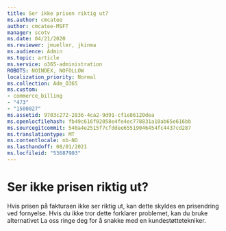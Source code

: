 ```yaml
---
title: Ser ikke prisen riktig ut?
ms.author: cmcatee
author: cmcatee-MSFT
manager: scotv
ms.date: 04/21/2020
ms.reviewer: jmueller, jkinma
ms.audience: Admin
ms.topic: article
ms.service: o365-administration
ROBOTS: NOINDEX, NOFOLLOW
localization_priority: Normal
ms.collection: Adm_O365
ms.custom:
- commerce_billing
- "473"
- "1500027"
ms.assetid: 9703c272-2836-4ca2-9d91-cf1e86120dea
ms.openlocfilehash: fb49c616f02058e4fe4ec778831a10ab65e616bb
ms.sourcegitcommit: 540a4e2515f7cfddee65519046454fc4437cd287
ms.translationtype: MT
ms.contentlocale: nb-NO
ms.lasthandoff: 08/01/2021
ms.locfileid: "53687903"
---
```

# <a name="price-doesnt-look-correct"></a>Ser ikke prisen riktig ut?

Hvis prisen på fakturaen ikke ser riktig ut, kan dette skyldes en prisendring ved fornyelse. Hvis du ikke tror dette forklarer problemet, kan du bruke alternativet La oss ringe deg for å snakke med en kundestøttetekniker.